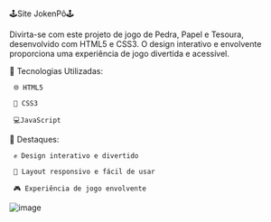 🕹️Site JokenPô🕹️

Divirta-se com este projeto de jogo de Pedra, Papel e Tesoura, desenvolvido com HTML5 e CSS3. O design interativo e envolvente proporciona uma experiência de jogo divertida e acessível.

🔧 Tecnologias Utilizadas:

     🌐 HTML5
     
     🎨 CSS3

     💻JavaScript
     
     
🌟 Destaques:

     ✊ Design interativo e divertido
     
     📱 Layout responsivo e fácil de usar
     
     🎮 Experiência de jogo envolvente

![image](https://github.com/user-attachments/assets/e4781dee-1caf-45c5-8b26-25e249fe118f)

